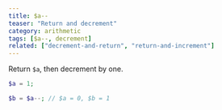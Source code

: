 ```yaml
---
title: $a--
teaser: "Return and decrement"
category: arithmetic
tags: [$a--, decrement]
related: ["decrement-and-return", "return-and-increment"]
---
```


Return `$a`, then decrement by one.

```php
$a = 1;

$b = $a--; // $a = 0, $b = 1
```
